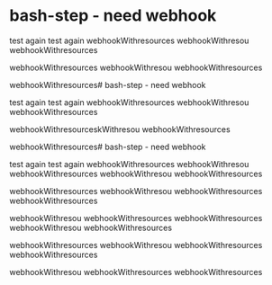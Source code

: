 # bash-step - need webhook

test again
test again
webhookWithresources
webhookWithresou
webhookWithresources

webhookWithresources
webhookWithresou
webhookWithresources

webhookWithresources# bash-step - need webhook

test again
test again
webhookWithresources
webhookWithresou
webhookWithresources

webhookWithresourceskWithresou
webhookWithresources

webhookWithresources# bash-step - need webhook

test again
test again
webhookWithresources
webhookWithresou
webhookWithresources
webhookWithresou
webhookWithresources

webhookWithresources
webhookWithresou
webhookWithresources
webhookWithresources

webhookWithresou
webhookWithresources
webhookWithresources
webhookWithresou
webhookWithresources





webhookWithresources
webhookWithresou
webhookWithresources
webhookWithresources

webhookWithresou
webhookWithresources
webhookWithresources

